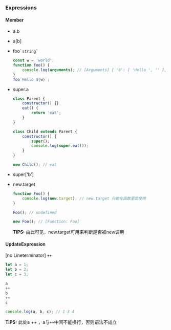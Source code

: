 ### Expressions
#### Member
- a.b
- a[b]
- foo``` `string` ``` 
    ~~~javascript
    const w = 'world';
    function foo() {
        console.log(arguments); // [Arguments] { '0': [ 'Hello ', '' ], '1': 'world' }
    }
    foo`Hello ${w}`;
    ~~~
- super.a
    ~~~javascript
    class Parent {
        constructor() {}
        eat() {
            return 'eat';
        }
    }

    class Child extends Parent {
        constructor() {
            super();
            console.log(super.eat());
        }
    }

    new Child(); // eat
    ~~~
- super['b']
- new.target 
    ~~~javascript
    function Foo() {
        console.log(new.target); // new.target 只能在函数里面使用
    }

    Foo(); // undefined

    new Foo(); // [Function: Foo]
    ~~~

    **TIPS:** 由此可见，new.target可用来判断是否被new调用

#### UpdateExpression 

[no Lineterminator] ```++```

~~~javascript
let a = 1;
let b = 2;
let c = 3;

a
++
b
++
c

console.log(a, b, c); // 1 3 4
~~~

**TIPS:** 此处a ++ ，a与```++```中间不能换行，否则语法不成立